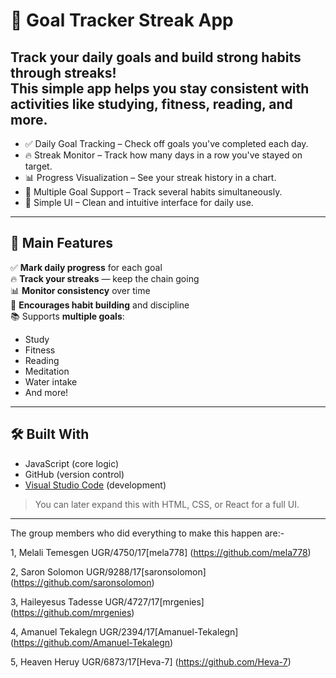 # 🎯 Goal Tracker Streak App

Track your daily goals and build strong habits through streaks!  
This simple app helps you stay consistent with activities like **studying**, **fitness**, **reading**, and more.
---

- ✅ Daily Goal Tracking – Check off goals you've completed each day.
- 🔥 Streak Monitor – Track how many days in a row you've stayed on target.
- 📊 Progress Visualization – See your streak history in a chart.
- 🎯 Multiple Goal Support – Track several habits simultaneously.
- 🧠 Simple UI – Clean and intuitive interface for daily use.
---

## 🌟 Main Features

✅ **Mark daily progress** for each goal  
🔥 **Track your streaks** — keep the chain going  
📊 **Monitor consistency** over time  
🧠 **Encourages habit building** and discipline  
📚 Supports **multiple goals**:  
- Study  
- Fitness  
- Reading  
- Meditation  
- Water intake  
- And more!

---

## 🛠️ Built With

- JavaScript (core logic)
- GitHub (version control)
- [Visual Studio Code](https://code.visualstudio.com/) (development)

> You can later expand this with HTML, CSS, or React for a full UI.

---
The group members who did everything to make this happen are:-

1, Melali Temesgen UGR/4750/17[mela778] (https://github.com/mela778)

2, Saron Solomon UGR/9288/17[saronsolomon] (https://github.com/saronsolomon)

3, Haileyesus Tadesse UGR/4727/17[mrgenies] (https://github.com/mrgenies)

4, Amanuel Tekalegn UGR/2394/17[Amanuel-Tekalegn] (https://github.com/Amanuel-Tekalegn)

5, Heaven Heruy UGR/6873/17[Heva-7] (https://github.com/Heva-7)

